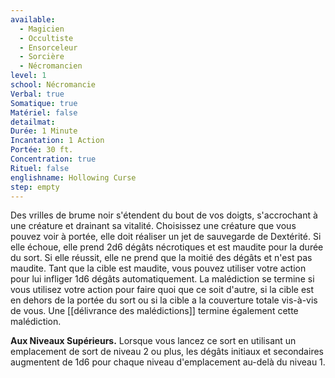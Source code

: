```yaml
---
available:
  - Magicien
  - Occultiste
  - Ensorceleur
  - Sorcière
  - Nécromancien
level: 1
school: Nécromancie
Verbal: true
Somatique: true
Matériel: false
detailmat:
Durée: 1 Minute
Incantation: 1 Action
Portée: 30 ft.
Concentration: true
Rituel: false
englishname: Hollowing Curse
step: empty
---
```

Des vrilles de brume noir s'étendent du bout de vos doigts, s'accrochant à une créature et drainant sa vitalité. Choisissez une créature que vous pouvez voir à portée, elle doit réaliser un jet de sauvegarde de Dextérité. Si elle échoue, elle prend 2d6 dégâts nécrotiques et est maudite pour la durée du sort. Si elle réussit, elle ne prend que la moitié des dégâts et n'est pas maudite. Tant que la cible est maudite, vous pouvez utiliser votre action pour lui infliger 1d6 dégâts automatiquement. La malédiction se termine si vous utilisez votre action pour faire quoi que ce soit d'autre, si la cible est en dehors de la portée du sort ou si la cible a la couverture totale vis-à-vis de vous. Une [[délivrance des malédictions]] termine également cette malédiction.

__Aux Niveaux Supérieurs.__ Lorsque vous lancez ce sort en utilisant un emplacement de sort de niveau 2 ou plus, les dégâts initiaux et secondaires augmentent de 1d6 pour chaque niveau d'emplacement au-delà du niveau 1.